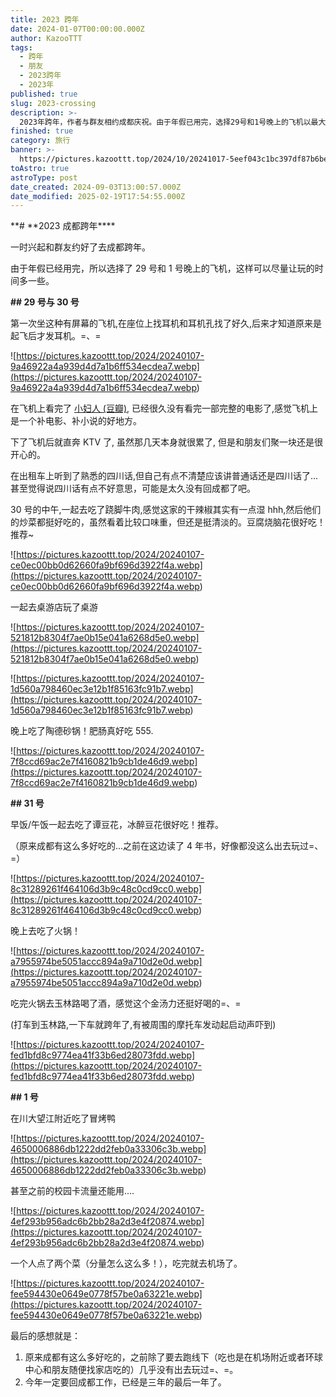 ```yaml
---
title: 2023 跨年
date: 2024-01-07T00:00:00.000Z
author: KazooTTT
tags:
  - 跨年
  - 朋友
  - 2023跨年
  - 2023年
published: true
slug: 2023-crossing
description: >-
  2023年跨年，作者与群友相约成都庆祝。由于年假已用完，选择29号和1号晚上的飞机以最大化游玩时间。在飞机上体验了有屏幕的座位，并观看了电影《小妇人》。抵达后，与朋友们在KTV聚会，感受四川话的亲切。30号品尝了跷脚牛肉和桌游店的乐趣，晚上享用了陶德砂锅的肥肠。31号，一起吃了谭豆花和火锅，晚上在玉林路喝酒庆祝跨年。1号在川大望江附近吃了冒烤鸭后前往机场。此行让作者感慨成都美食众多，决心今年回成都工作。
finished: true
category: 旅行
banner: >-
  https://pictures.kazoottt.top/2024/10/20241017-5eef043c1bc397df87b6be5f1a4aaa3e.png
toAstro: true
astroType: post
date_created: 2024-09-03T13:00:57.000Z
date_modified: 2025-02-19T17:54:55.000Z
---
```


**# **2023 成都跨年\*\*\*\*

一时兴起和群友约好了去成都跨年。

由于年假已经用完，所以选择了 29 号和 1 号晚上的飞机，这样可以尽量让玩的时间多一些。

**## 29 号与 30 号**

第一次坐这种有屏幕的飞机,在座位上找耳机和耳机孔找了好久,后来才知道原来是起飞后才发耳机。=、=

![https://pictures.kazoottt.top/2024/20240107-9a46922a4a939d4d7a1b6ff534ecdea7.webp](<https://pictures.kazoottt.top/2024/20240107-9a46922a4a939d4d7a1b6ff534ecdea7.webp>)

在飞机上看完了 [小妇人 (豆瓣)](<https://movie.douban.com/subject/26348103/>), 已经很久没有看完一部完整的电影了,感觉飞机上是一个补电影、补小说的好地方。

下了飞机后就直奔 KTV 了, 虽然那几天本身就很累了, 但是和朋友们聚一块还是很开心的。

在出租车上听到了熟悉的四川话,但自己有点不清楚应该讲普通话还是四川话了...甚至觉得说四川话有点不好意思，可能是太久没有回成都了吧。

30 号的中午,一起去吃了跷脚牛肉,感觉这家的干辣椒其实有一点湿 hhh,然后他们的炒菜都挺好吃的，虽然看着比较口味重，但还是挺清淡的。豆腐烧脑花很好吃！推荐~

![https://pictures.kazoottt.top/2024/20240107-ce0ec00bb0d62660fa9bf696d3922f4a.webp](<https://pictures.kazoottt.top/2024/20240107-ce0ec00bb0d62660fa9bf696d3922f4a.webp>)

一起去桌游店玩了桌游

![https://pictures.kazoottt.top/2024/20240107-521812b8304f7ae0b15e041a6268d5e0.webp](<https://pictures.kazoottt.top/2024/20240107-521812b8304f7ae0b15e041a6268d5e0.webp>)

![https://pictures.kazoottt.top/2024/20240107-1d560a798460ec3e12b1f85163fc91b7.webp](<https://pictures.kazoottt.top/2024/20240107-1d560a798460ec3e12b1f85163fc91b7.webp>)

晚上吃了陶德砂锅！肥肠真好吃 555.

![https://pictures.kazoottt.top/2024/20240107-7f8ccd69ac2e7f4160821b9cb1de46d9.webp](<https://pictures.kazoottt.top/2024/20240107-7f8ccd69ac2e7f4160821b9cb1de46d9.webp>)

**## 31 号**

早饭/午饭一起去吃了谭豆花，冰醉豆花很好吃！推荐。

（原来成都有这么多好吃的...之前在这边读了 4 年书，好像都没这么出去玩过=、=）

![https://pictures.kazoottt.top/2024/20240107-8c31289261f464106d3b9c48c0cd9cc0.webp](<https://pictures.kazoottt.top/2024/20240107-8c31289261f464106d3b9c48c0cd9cc0.webp>)

晚上去吃了火锅！

![https://pictures.kazoottt.top/2024/20240107-a7955974be5051accc894a9a710d2e0d.webp](<https://pictures.kazoottt.top/2024/20240107-a7955974be5051accc894a9a710d2e0d.webp>)

吃完火锅去玉林路喝了酒，感觉这个金汤力还挺好喝的=、=

(打车到玉林路,一下车就跨年了,有被周围的摩托车发动起启动声吓到)

![https://pictures.kazoottt.top/2024/20240107-fed1bfd8c9774ea41f33b6ed28073fdd.webp](<https://pictures.kazoottt.top/2024/20240107-fed1bfd8c9774ea41f33b6ed28073fdd.webp>)

**## 1 号**

在川大望江附近吃了冒烤鸭

![https://pictures.kazoottt.top/2024/20240107-4650006886db1222dd2feb0a33306c3b.webp](<https://pictures.kazoottt.top/2024/20240107-4650006886db1222dd2feb0a33306c3b.webp>)

甚至之前的校园卡流量还能用....

![https://pictures.kazoottt.top/2024/20240107-4ef293b956adc6b2bb28a2d3e4f20874.webp](<https://pictures.kazoottt.top/2024/20240107-4ef293b956adc6b2bb28a2d3e4f20874.webp>)

一个人点了两个菜（分量怎么这么多！），吃完就去机场了。

![https://pictures.kazoottt.top/2024/20240107-fee594430e0649e0778f57be0a63221e.webp](<https://pictures.kazoottt.top/2024/20240107-fee594430e0649e0778f57be0a63221e.webp>)

最后的感想就是：

1. 原来成都有这么多好吃的，之前除了要去跑线下（吃也是在机场附近或者环球中心和朋友随便找家店吃的）几乎没有出去玩过=、=。
2. 今年一定要回成都工作，已经是三年的最后一年了。
